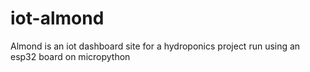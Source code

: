 # iot-almond
Almond is an iot dashboard site for a hydroponics project run using an esp32 board on micropython

